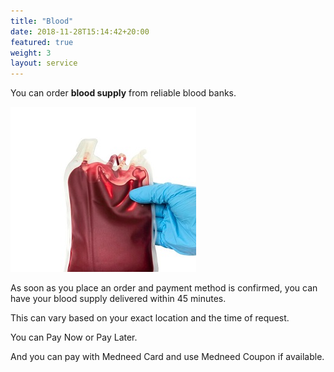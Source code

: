 ```yaml
---
title: "Blood"
date: 2018-11-28T15:14:42+20:00 
featured: true
weight: 3
layout: service
---
```


You can order **blood supply** from reliable blood banks.

![Blood Supply](/images/illustrations/blood.jpg)

As soon as you place an order and payment method is confirmed, you can have your blood supply delivered within 45 minutes. 

This can vary based on your exact location and the time of request.

You can Pay Now or Pay Later.

And you can pay with Medneed Card and use Medneed Coupon if available.




